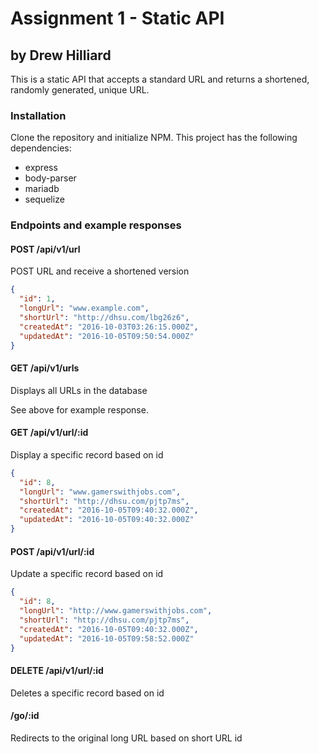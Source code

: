 # Assignment 1 - Static API
## by Drew Hilliard
This is a static API that accepts a standard URL and returns a shortened, randomly generated, unique URL. 

### Installation
Clone the repository and initialize NPM. This project has the following dependencies:
* express 
* body-parser
* mariadb
* sequelize

### Endpoints and example responses

#### POST /api/v1/url
POST URL and receive a shortened version

```json
{
  "id": 1,
  "longUrl": "www.example.com",
  "shortUrl": "http://dhsu.com/lbg26z6",
  "createdAt": "2016-10-03T03:26:15.000Z",
  "updatedAt": "2016-10-05T09:50:54.000Z"
}
```

#### GET /api/v1/urls
Displays all URLs in the database

See above for example response.

#### GET /api/v1/url/:id
Display a specific record based on id

```json
{
  "id": 8,
  "longUrl": "www.gamerswithjobs.com",
  "shortUrl": "http://dhsu.com/pjtp7ms",
  "createdAt": "2016-10-05T09:40:32.000Z",
  "updatedAt": "2016-10-05T09:40:32.000Z"
}
```

#### POST /api/v1/url/:id
Update a specific record based on id

```json
{
  "id": 8,
  "longUrl": "http://www.gamerswithjobs.com",
  "shortUrl": "http://dhsu.com/pjtp7ms",
  "createdAt": "2016-10-05T09:40:32.000Z",
  "updatedAt": "2016-10-05T09:58:52.000Z"
}
```

#### DELETE /api/v1/url/:id
Deletes a specific record based on id

#### /go/:id
Redirects to the original long URL based on short URL id